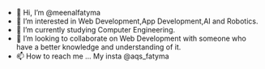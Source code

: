 - 👋 Hi, I’m @meenalfatyma
- 👀 I’m interested in Web Development,App Development,AI and Robotics.
- 🌱 I’m currently studying Computer Engineering.
- 💞️ I’m looking to collaborate on Web Development with someone who have a better knowledge and understanding of it.
- 📫 How to reach me ...
My insta @aqs_fatyma
<!---
meenalfatyma/meenalfatyma is a ✨ special ✨ repository because its `README.md` (this file) appears on your GitHub profile.
You can click the Preview link to take a look at your changes.
--->
